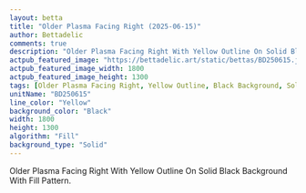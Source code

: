 ```yaml
---
layout: betta
title: "Older Plasma Facing Right (2025-06-15)"
author: Bettadelic
comments: true
description: "Older Plasma Facing Right With Yellow Outline On Solid Black Background With Fill Pattern."
actpub_featured_image: "https://bettadelic.art/static/bettas/BD250615.jpg"
actpub_featured_image_width: 1800
actpub_featured_image_height: 1300
tags: [Older Plasma Facing Right, Yellow Outline, Black Background, Solid Background Pattern, Fill Pattern, June 2025]
unitName: "BD250615"
line_color: "Yellow"
background_color: "Black"
width: 1800
height: 1300
algorithm: "Fill"
background_type: "Solid"
---
```


Older Plasma Facing Right With Yellow Outline On Solid Black Background With Fill Pattern.
